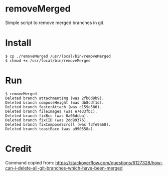 # removeMerged

Simple script to remove merged branches in git.

# Install

```
$ cp ./removeMerged /usr/local/bin/removeMerged
$ chmod +x /usr/local/bin/removeMerged
```

# Run

```
$ removeMerged
Deleted branch attachmentImg (was 2fb6d9b9).
Deleted branch composeHeight (was db8cdf1d).
Deleted branch fasterAttach (was c159e586).
Deleted branch fileImages (was e7e33fbc).
Deleted branch fixBcc (was 0a06dcba).
Deleted branch fixCID (was 2dd99376).
Deleted branch fixComposeScroll (was f3fe9a68).
Deleted branch toastRace (was a990558a).
```

# Credit

Command copied from: https://stackoverflow.com/questions/6127328/how-can-i-delete-all-git-branches-which-have-been-merged

